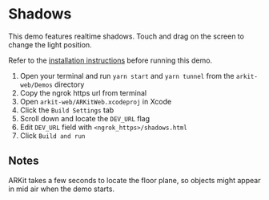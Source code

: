 # Shadows

This demo features realtime shadows. Touch and drag on the screen to change the light position.

Refer to the [installation instructions](../../../../README.md#installation) before running this demo.

1. Open your terminal and run `yarn start` and `yarn tunnel` from the `arkit-web/Demos` directory
2. Copy the ngrok https url from terminal
3. Open `arkit-web/ARKitWeb.xcodeproj` in Xcode
4. Click the `Build Settings` tab
5. Scroll down and locate the `DEV_URL` flag
6. Edit `DEV_URL` field with `<ngrok_https>/shadows.html`
7. Click `Build and run`

## Notes

ARKit takes a few seconds to locate the floor plane, so objects might appear in mid air when the demo starts.
